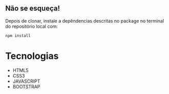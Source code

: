 ## Não se esqueça!

Depois de clonar, instale a depêndencias descritas no package no terminal do repositório local com:

`npm install`

# Tecnologias

* HTML5
* CSS3
* JAVASCRIPT
* BOOTSTRAP
